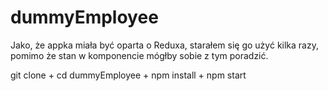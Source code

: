 # dummyEmployee

Jako, że appka miała być oparta o Reduxa, starałem się go użyć kilka razy, pomimo że stan w komponencie mógłby sobie z tym poradzić. 

git clone + cd dummyEmployee + npm install + npm start

